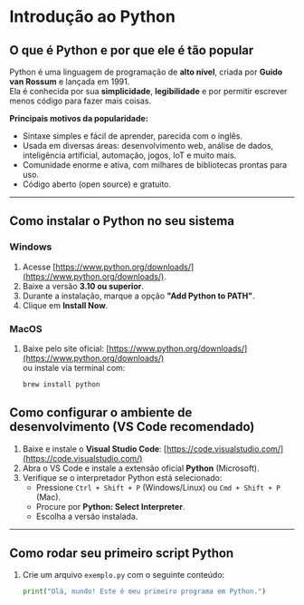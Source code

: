 # Introdução ao Python

## O que é Python e por que ele é tão popular
Python é uma linguagem de programação de **alto nível**, criada por **Guido van Rossum** e lançada em 1991.  
Ela é conhecida por sua **simplicidade**, **legibilidade** e por permitir escrever menos código para fazer mais coisas.

**Principais motivos da popularidade:**
- Sintaxe simples e fácil de aprender, parecida com o inglês.
- Usada em diversas áreas: desenvolvimento web, análise de dados, inteligência artificial, automação, jogos, IoT e muito mais.
- Comunidade enorme e ativa, com milhares de bibliotecas prontas para uso.
- Código aberto (open source) e gratuito.

---

## Como instalar o Python no seu sistema

### Windows
1. Acesse [https://www.python.org/downloads/](https://www.python.org/downloads/).
2. Baixe a versão **3.10 ou superior**.
3. Durante a instalação, marque a opção **"Add Python to PATH"**.
4. Clique em **Install Now**.

### MacOS
1. Baixe pelo site oficial: [https://www.python.org/downloads/](https://www.python.org/downloads/)  
   ou instale via terminal com:
   ```bash
   brew install python


  ## Como configurar o ambiente de desenvolvimento (VS Code recomendado)

1. Baixe e instale o **Visual Studio Code**: [https://code.visualstudio.com/](https://code.visualstudio.com/)
2. Abra o VS Code e instale a extensão oficial **Python** (Microsoft).
3. Verifique se o interpretador Python está selecionado:
   - Pressione `Ctrl + Shift + P` (Windows/Linux) ou `Cmd + Shift + P` (Mac).
   - Procure por **Python: Select Interpreter**.
   - Escolha a versão instalada.

---

## Como rodar seu primeiro script Python

1. Crie um arquivo `exemplo.py` com o seguinte conteúdo:
   ```python
   print("Olá, mundo! Este é meu primeiro programa em Python.")


